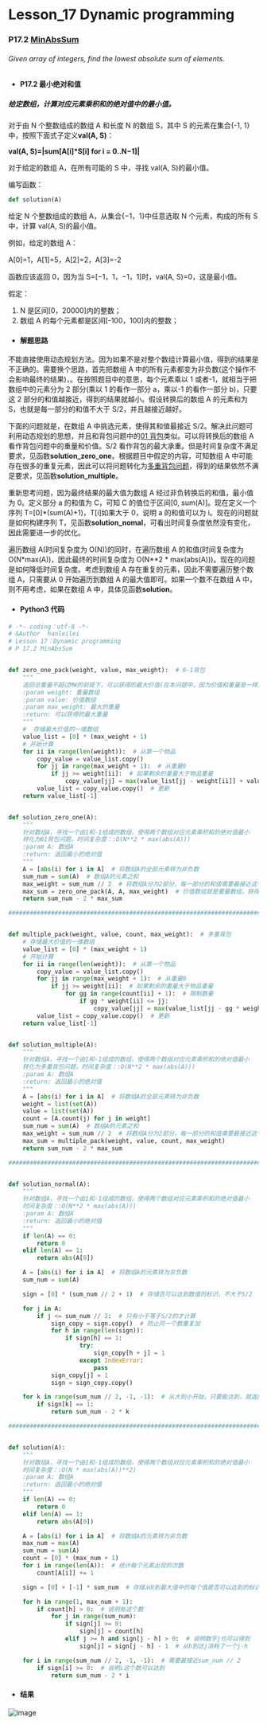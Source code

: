 # Lesson_17 Dynamic programming

### P17.2 [MinAbsSum](https://app.codility.com/programmers/lessons/17-dynamic_programming/min_abs_sum/)

###### Given array of integers, find the lowest absolute sum of elements.

- #### P17.2 最小绝对和值

##### 给定数组，计算对应元素乘积和的绝对值中的最小值。

对于由 N 个整数组成的数组 A 和长度 N 的数组 S，其中 S 的元素在集合{-1, 1}中，按照下面式子定义**val(A, S)**：

**val(A, S)=|sum[A[i]\*S[i] for i = 0..N−1]|**

对于给定的数组 A，在所有可能的 S 中，寻找 val(A, S)的最小值。

编写函数：

```python
def solution(A)
```

给定 N 个整数组成的数组 A，从集合{−1，1}中任意选取 N 个元素，构成的所有 S 中，计算 val(A, S)的最小值。

例如，给定的数组 A：

A[0]=1，A[1]=5，A[2]=2，A[3]=-2

函数应该返回 0，因为当 S=[−1，1，−1，1]时，val(A, S)=0，这是最小值。

假定：

1. N 是区间[0，20000]内的整数；
2. 数组 A 的每个元素都是区间[-100，100]内的整数；

- #### 解题思路

不能直接使用动态规划方法。因为如果不是对整个数组计算最小值，得到的结果是不正确的。需要换个思路，首先把数组 A 中的所有元素都变为非负数(这个操作不会影响最终的结果)，。在按照题目中的意思，每个元素乘以 1 或者-1，就相当于把数组中的元素分为 2 部分(乘以 1 的看作一部分 a，乘以-1 的看作一部分 b)，只要这 2 部分的和值越接近，得到的结果就越小。假设转换后的数组 A 的元素和为 S，也就是每一部分的和值不大于 S/2，并且越接近越好。

下面的问题就是，在数组 A 中挑选元素，使得其和值最接近 S/2。解决此问题可利用动态规划的思想，并且和背包问题中的[01 背包](https://mp.weixin.qq.com/s/CxJ_bB-1y3AxBVReO2YK5A)类似。可以将转换后的数组 A 看作背包问题中的重量和价值。S/2 看作背包的最大承重。但是时间复杂度不满足要求，见函数**solution_zero_one**。根据题目中假定的内容，可知数组 A 中可能存在很多的重复元素，因此可以将问题转化为[多重背包问题](https://mp.weixin.qq.com/s/CxJ_bB-1y3AxBVReO2YK5A)，得到的结果依然不满足要求，见函数**solution_multiple**。

重新思考问题，因为最终结果的最大值为数组 A 经过非负转换后的和值，最小值为 0。定义部分 a 的和值为 C，可知 C 的值位于区间[0, sum(A)]。现在定义一个序列 T=[0]\*(sum(A)+1)，T[i]如果大于 0，说明 a 的和值可以为 i。现在的问题就是如何构建序列 T，见函数**solution_nomal**，可看出时间复杂度依然没有变化，因此需要进一步的优化。

遍历数组 A(时间复杂度为 O(N))的同时，在遍历数组 A 的和值(时间复杂度为 O(N\*max(A))，因此最终的时间复杂度为 O(N\*\*2 \* max(abs(A)))。现在的问题是如何降低时间复杂度。考虑到数组 A 存在重复的元素，因此不需要遍历整个数组 A，只需要从 0 开始遍历到数组 A 的最大值即可。如果一个数不在数组 A 中，则不用考虑，如果在数组 A 中，具体见函数**solution**。

- #### Python3 代码

```python
# -*- coding：utf-8 -*-
# &Author  hanleilei
# Lesson 17：Dynamic programming
# P 17.2 MinAbsSum


def zero_one_pack(weight, value, max_weight):  # 0-1背包
    """
    返回总重量不超过MW的前提下，可以获得的最大价值(在本问题中，因为价值和重量是一样的，因此也可看作获得最接近MW的重量)
    :param weight: 重量数组
    :param value: 价值数组
    :param max_weight: 最大的重量
    :return: 可以获得的最大重量
    """
    #  存储最大价值的一维数组
    value_list = [0] * (max_weight + 1)
    # 开始计算
    for ii in range(len(weight)):  # 从第一个物品
        copy_value = value_list.copy()
        for jj in range(max_weight + 1):  # 从重量0
            if jj >= weight[ii]:  # 如果剩余的重量大于物品重量
                copy_value[jj] = max(value_list[jj - weight[ii]] + value[ii], value_list[jj])  # 选中第ii个物品和不选中，取大的
        value_list = copy_value.copy()  # 更新
    return value_list[-1]


def solution_zero_one(A):
    """
    针对数组A，寻找一个由1和-1组成的数组，使得两个数组对应元素乘积和的绝对值最小
    转化为01背包问题，时间复杂度：:O(N**2 * max(abs(A)))
    :param A: 数组A
    :return: 返回最小的绝对值
    """
    A = [abs(i) for i in A]  # 将数组A的全部元素转为非负数
    sum_num = sum(A)  # 数组A的元素之和
    max_weight = sum_num // 2  # 将数组A分为2部分，每一部分的和值需要最接近这个值
    max_sum = zero_one_pack(A, A, max_weight)  # 价值数组就是重量数组，获得最大价值就是获得最接近max_weight的最大重量
    return sum_num - 2 * max_sum

################################################################################


def multiple_pack(weight, value, count, max_weight):  # 多重背包
    # 存储最大价值的一维数组
    value_list = [0] * (max_weight + 1)
    # 开始计算
    for ii in range(len(weight)):  # 从第一个物品
        copy_value = value_list.copy()
        for jj in range(max_weight + 1):  # 从重量0
            if jj >= weight[ii]:  # 如果剩余的重量大于物品重量
                for gg in range(count[ii] + 1):  # 限制数量
                    if gg * weight[ii] <= jj:
                        copy_value[jj] = max(value_list[jj - gg * weight[ii]] + gg * value[ii], copy_value[jj])
        value_list = copy_value.copy()  # 更新
    return value_list[-1]


def solution_multiple(A):
    """
    针对数组A，寻找一个由1和-1组成的数组，使得两个数组对应元素乘积和的绝对值最小
    转化为多重背包问题，时间复杂度：:O(N**2 * max(abs(A)))
    :param A: 数组A
    :return: 返回最小的绝对值
    """
    A = [abs(i) for i in A]  # 将数组A的全部元素转为非负数
    weight = list(set(A))
    value = list(set(A))
    count = [A.count(j) for j in weight]
    sum_num = sum(A)  # 数组A的元素之和
    max_weight = sum_num // 2  # 将数组A分为2部分，每一部分的和值需要最接近这个值
    max_sum = multiple_pack(weight, value, count, max_weight)
    return sum_num - 2 * max_sum

#########################################################################


def solution_normal(A):
    """
    针对数组A，寻找一个由1和-1组成的数组，使得两个数组对应元素乘积和的绝对值最小
    时间复杂度：:O(N**2 * max(abs(A)))
    :param A: 数组A
    :return: 返回最小的绝对值
    """
    if len(A) == 0:
        return 0
    elif len(A) == 1:
        return abs(A[0])

    A = [abs(i) for i in A]  # 将数组A的元素转为非负数
    sum_num = sum(A)

    sign = [0] * (sum_num // 2 + 1)  # 存储否可以达到数值的标识，不大于S/2

    for j in A:
        if j <= sum_num // 2:  # 只有小于等于S/2的才计算
            sign_copy = sign.copy()  # 防止同一个数重复加
            for h in range(len(sign)):
                if sign[h] == 1:
                    try:
                        sign_copy[h + j] = 1
                    except IndexError:
                        pass
            sign_copy[j] = 1
            sign = sign_copy.copy()

    for k in range(sum_num // 2, -1, -1):  # 从大到小开始，只要能达到，就返回
        if sign[k] == 1:
            return sum_num - 2 * k

################################################################################


def solution(A):
    """
    针对数组A，寻找一个由1和-1组成的数组，使得两个数组对应元素乘积和的绝对值最小
    时间复杂度：:O(N * max(abs(A))**2)
    :param A: 数组A
    :return: 返回最小的绝对值
    """
    if len(A) == 0:
        return 0
    elif len(A) == 1:
        return abs(A[0])

    A = [abs(i) for i in A]  # 将数组A的元素转为非负数
    max_num = max(A)
    sum_num = sum(A)
    count = [0] * (max_num + 1)
    for i in range(len(A)):  # 统计每个元素出现的次数
        count[A[i]] += 1

    sign = [0] + [-1] * sum_num  # 存储从0到最大值中的每个值是否可以达到的标识

    for h in range(1, max_num + 1):
        if count[h] > 0:  # 说明有这个数
            for j in range(sum_num):
                if sign[j] >= 0:
                    sign[j] = count[h]
                elif j >= h and sign[j - h] > 0:  # 说明数字j也可以得到
                    sign[j] = sign[j - h] - 1  # 从h到达j消耗了一个j-h

    for i in range(sum_num // 2, -1, -1):  # 需要最接近sum_num // 2
        if sign[i] >= 0:  # 说明i这个数可以达到
            return sum_num - 2 * i
```

- #### 结果

![image](https://github.com/hanleilei/codility_lession/blob/master/L17_Dynamic%20programming/17.2.png)
